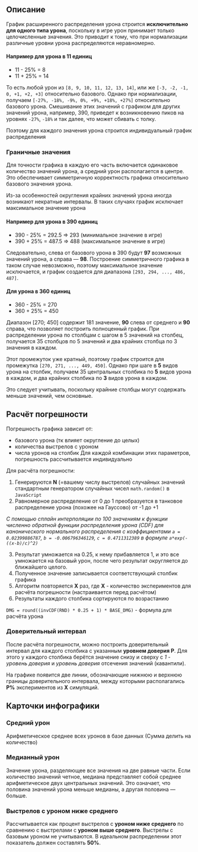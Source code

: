 ## Описание

График расширенного распределения урона строится **исключительно для одного типа урона**, поскольку в игре урон принимает только целочисленные значения. Это приводит к тому, что при нормализации различные уровни урона распределяются неравномерно.

#### Например для урона в 11 единиц
- 11 - 25% = 8
- 11 + 25% = 14

То есть любой урон из `[8, 9, 10, 11, 12, 13, 14]`, или же `[-3, -2, -1, 0, +1, +2, +3]` относительно базового.
Однако при нормализации, получаем `[-27%, -18%, -9%, 0%, +9%, +18%, +27%]` относительно базового урона. 
Смешивание этих значений с графиком для других значений урона, например, 390, приведет к возникновению пиков на уровнях `-27%`, `-18%` и так далее, что может сбивать с толку.

Поэтому для каждого значения урона строится индивидуальный график распределения

### Граничные значения

Для точности графика в каждую его часть включается одинаковое количество значений урона, а средний урон располагается в центре. Это обеспечивает симметричную корректность графика относительно базового значения урона.

Из-за особенностей округления крайних значений урона иногда возникают некратные интервалы. В таких случаях график исключает максимальное значение урона

#### Например для урона в 390 единиц
- 390 - 25% = 292.5 => 293 (минимальное значение в игре)
- 390 + 25% = 487.5 => 488 (максимальное значение в игре)

Следовательно, слева от базового урона в 390 будут **97** возможных значений урона, а справа — **98**. Построение симметричного графика в таком случае невозможно, поэтому максимальное значение исключается, и график создается для диапазона `[293, 294, ..., 486, 487]`.

#### Для урона в 360 единиц
- 360 - 25% = 270
- 360 + 25% = 450

Диапазон [270; 450] содержит 181 значение, **90** слева от среднего и **90** справа, что позволяет построить полноценный график. При распределении урона по столбцам с шагом в 5 значений на столбец, получается 35 столбцов по 5 значений и два крайних столбца по 3 значения в каждом.

Этот промежуток уже кратный, поэтому график строится для промежутка `[270, 271, ..., 449, 450]`. Однако при шаге в **5** видов урона на столбик, получаем 35 центральных столбика по **5** видов урона в каждом, и два крайних столбика по **3** видов урона в каждом. 

Это следует учитывать, поскольку крайние столбцы могут содержать меньше значений, чем основные.

## Расчёт погрешности
Погрешность графика зависит от:
- базового урона (тк влияет округление до целых)
- количества выстрелов с уроном
- числа уронов на столбик
Для каждой комбинации этих параметров, погрешность рассчитывается индивидуально 

Для расчёта погрешности:
1. Генерируются **N** (=вашему числу выстрелов) случайных значений стандартным генератором случайных чисел `math.random()` в `JavaScript`
2. Равномерное распределение от 0 до 1 преобразуется в танковое распределение урона (похожее на Гауссово) от -1 до +1 

*С помощью сплайн интерполяции по 100 значениям к функции численно обратной функции распределения урона (CDF) для канонического нормального распределения с коэффициентами `a = 0.02399886787`, `b = -0.006796346129`, `c = 0.4711312389` в формуле `a*exp(-((x-b)/c)^2)`*

3. Результат умножается на 0.25, к нему прибавляется 1, и это все умножается на базовый урон, после чего результат округляется до ближайшего целого.
4. Полученное значение записывается соответствующий столбик графика
5. Алгоритм повторяется **X** раз, где **X** - количество экспериментов для расчёта погрешности (настраивается перед расчётом)
6. Результаты каждого столбика сортируются по возрастанию

`DMG = round((invCDF(RND) * 0.25 + 1) * BASE_DMG)` - формула для расчёта урона

### Доверительный интервал

После расчёта погрешности, можно построить доверительный интервал для каждого столбика с указанным **уровнем доверия P**. Для этого у каждого столбика берётся значение снизу и сверху с *1 - уровень доверия* и *уровень доверия* отсечения значений (кавантили). 

На графике появится две линии, обозначающие нижнюю и верхнюю границы доверительного интервала, между которыми располагались **P%** экспериментов из **X** симуляций.


## Карточки инфографики
### Средний урон
Арифметическое среднее всех уронов в базе данных (Сумма делить на количество)

### Медианный урон
Значение урона, разделяющее все значения на две равные части. Если количество значений четное, медиана представляет собой среднее арифметическое двух центральных значений. Это означает, что половина значений урона меньше медианы, а другая половина — больше.

### Выстрелов с уроном ниже среднего
Рассчитывается как процент выстрелов с **уроном ниже среднего** по сравнению с выстрелами с **уроном выше среднего**. Выстрелы с базовым уроном не учитываются. В идеальном распределении этот показатель должен составлять **50%**.